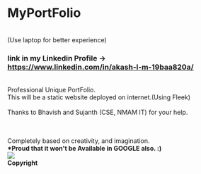 # MyPortFolio
<br>(Use laptop for better experience)<br>
### link in my Linkedin Profile -> https://www.linkedin.com/in/akash-l-m-19baa820a/
<br> Professional Unique PortFolio.
<br>This will be a static website deployed on internet.(Using Fleek)
<br><br>
Thanks to Bhavish and Sujanth (CSE, NMAM IT) for your help.

<br><br> Completely based on creativity, and imagination.
<br><b>*Proud that it won't be Available in GOOGLE also. :)</b><br>
[![](https://visitcount.itsvg.in/api?id=PortFolio&label=Profile%20Views&color=8&icon=6&pretty=false)](https://visitcount.itsvg.in)
<br><b><b>Copyright</b></b>
